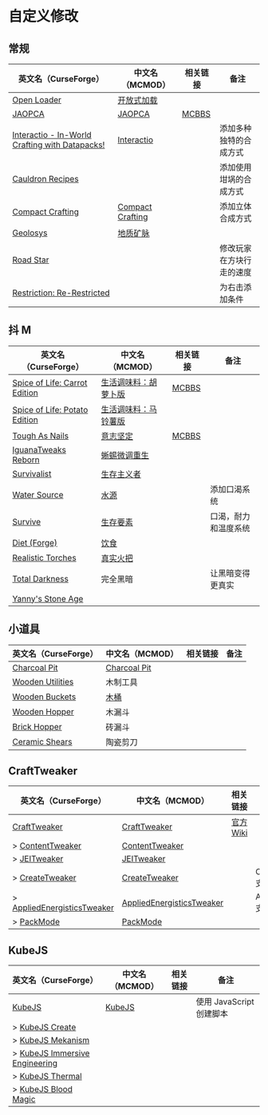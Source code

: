 # 自定义修改

## 常规

| 英文名（CurseForge）                                                                                      | 中文名（MCMOD）                                          | 相关链接                                              | 备注                     |
| --------------------------------------------------------------------------------------------------------- | -------------------------------------------------------- | ----------------------------------------------------- | ------------------------ |
| [Open Loader](https://www.curseforge.com/minecraft/mc-mods/open-loader)                                   | [开放式加载](https://www.mcmod.cn/class/3002.html)       |                                                       |                          |
| [JAOPCA](https://www.curseforge.com/minecraft/mc-mods/jaopca)                                             | [JAOPCA](https://www.mcmod.cn/class/878.html)            | [MCBBS](https://www.mcbbs.net/thread-838302-1-1.html) |                          |
| [Interactio - In-World Crafting with Datapacks!](https://www.curseforge.com/minecraft/mc-mods/interactio) | [Interactio](https://www.mcmod.cn/class/3667.html)       |                                                       | 添加多种独特的合成方式   |
| [Cauldron Recipes](https://www.curseforge.com/minecraft/mc-mods/cauldron-recipes)                         |                                                          |                                                       | 添加使用坩埚的合成方式   |
| [Compact Crafting](https://www.curseforge.com/minecraft/mc-mods/compact-crafting)                         | [Compact Crafting](https://www.mcmod.cn/class/3497.html) |                                                       | 添加立体合成方式         |
| [Geolosys](https://www.curseforge.com/minecraft/mc-mods/geolosys)                                         | [地质矿脉](https://www.mcmod.cn/class/1387.html)         |                                                       |                          |
| [Road Star](https://www.curseforge.com/minecraft/mc-mods/road-star)                                       |                                                          |                                                       | 修改玩家在方块行走的速度 |
| [Restriction: Re-Restricted](https://www.curseforge.com/minecraft/mc-mods/restriction-re-restricted)      |                                                          |                                                       | 为右击添加条件           |

## 抖 M

| 英文名（CurseForge）                                                                                       | 中文名（MCMOD）                                              | 相关链接                                              | 备注                 |
| ---------------------------------------------------------------------------------------------------------- | ------------------------------------------------------------ | ----------------------------------------------------- | -------------------- |
| [Spice of Life: Carrot Edition](https://www.curseforge.com/minecraft/mc-mods/spice-of-life-carrot-edition) | [生活调味料：胡萝卜版](https://www.mcmod.cn/class/1836.html) | [MCBBS](https://www.mcbbs.net/thread-772478-1-1.html) |                      |
| [Spice of Life: Potato Edition](https://www.curseforge.com/minecraft/mc-mods/spice-of-life-potato-edition) | [生活调味料：马铃薯版](https://www.mcmod.cn/class/3465.html) |                                                       |                      |
| [Tough As Nails](https://www.curseforge.com/minecraft/mc-mods/tough-as-nails)                              | [意志坚定](https://www.mcmod.cn/class/531.html)              | [MCBBS](https://www.mcbbs.net/thread-849264-1-1.html) |                      |
| [IguanaTweaks Reborn](https://www.curseforge.com/minecraft/mc-mods/iguanatweaks-reborn)                    | [蜥蜴微调重生](https://www.mcmod.cn/class/4130.html)         |                                                       |                      |
| [Survivalist](https://www.curseforge.com/minecraft/mc-mods/survivalist)                                    | [生存主义者](https://www.mcmod.cn/class/862.html)            |                                                       |                      |
| [Water Source](https://www.curseforge.com/minecraft/mc-mods/water-source)                                  | [水源](https://www.mcmod.cn/class/2638.html)                 |                                                       | 添加口渴系统         |
| [Survive](https://www.curseforge.com/minecraft/mc-mods/survive)                                            | [生存要素](https://www.mcmod.cn/class/3493.html)             |                                                       | 口渴，耐力和温度系统 |
| [Diet (Forge)](https://www.curseforge.com/minecraft/mc-mods/diet)                                          | [饮食](https://www.mcmod.cn/class/3599.html)                 |                                                       |                      |
| [Realistic Torches](https://www.curseforge.com/minecraft/mc-mods/realistic-torches)                        | [真实火把](https://www.mcmod.cn/class/2955.html)             |                                                       |                      |
| [Total Darkness](https://www.curseforge.com/minecraft/mc-mods/total-darkness)                              | 完全黑暗                                                     |                                                       | 让黑暗变得更真实     |
| [Yanny's Stone Age](https://www.curseforge.com/minecraft/mc-mods/stone-age-by-yanny)                       |                                                              |                                                       |                      |

## 小道具

| 英文名（CurseForge）                                                              | 中文名（MCMOD）                                      | 相关链接 | 备注 |
| --------------------------------------------------------------------------------- | ---------------------------------------------------- | -------- | ---- |
| [Charcoal Pit](https://www.curseforge.com/minecraft/mc-mods/charcoal-pit)         | [Charcoal Pit](https://www.mcmod.cn/class/1225.html) |          |      |
| [Wooden Utilities](https://www.curseforge.com/minecraft/mc-mods/wooden-utilities) | 木制工具                                             |          |      |
| [Wooden Buckets](https://www.curseforge.com/minecraft/mc-mods/wooden-buckets)     | [木桶](https://www.mcmod.cn/class/4151.html)         |          |      |
| [Wooden Hopper](https://www.curseforge.com/minecraft/mc-mods/wooden-hopper)       | 木漏斗                                               |          |      |
| [Brick Hopper](https://www.curseforge.com/minecraft/mc-mods/brick-hopper)         | 砖漏斗                                               |          |      |
| [Ceramic Shears](https://www.curseforge.com/minecraft/mc-mods/ceramic-shears)     | 陶瓷剪刀                                             |          |      |

## CraftTweaker

| 英文名（CurseForge）                                                                                  | 中文名（MCMOD）                                                   | 相关链接                                  | 备注        |
| ----------------------------------------------------------------------------------------------------- | ----------------------------------------------------------------- | ----------------------------------------- | ----------- |
| [CraftTweaker](https://www.curseforge.com/minecraft/mc-mods/crafttweaker)                             | [CraftTweaker](https://www.mcmod.cn/class/669.html)               | [官方 Wiki](https://docs.blamejared.com/) |             |
| > [ContentTweaker](https://www.curseforge.com/minecraft/mc-mods/contenttweaker)                       | [ContentTweaker](https://www.mcmod.cn/class/1497.html)            |                                           |             |
| > [JEITweaker](https://www.curseforge.com/minecraft/mc-mods/jeitweaker)                               | [JEITweaker](https://www.mcmod.cn/class/3205.html)                |                                           |             |
| > [CreateTweaker](https://www.curseforge.com/minecraft/mc-mods/createtweaker)                         | [CreateTweaker](https://www.mcmod.cn/class/3378.html)             |                                           | Create 支持 |
| > [AppliedEnergisticsTweaker](https://www.curseforge.com/minecraft/mc-mods/appliedenergisticstweaker) | [AppliedEnergisticsTweaker](https://www.mcmod.cn/class/3713.html) |                                           | AE2 支持    |
| > [PackMode](https://www.curseforge.com/minecraft/mc-mods/packmode)                                   | [PackMode](https://www.mcmod.cn/class/3087.html)                  |                                           |             |

## KubeJS

| 英文名（CurseForge）                                                                                        | 中文名（MCMOD）                                | 相关链接 | 备注                     |
| ----------------------------------------------------------------------------------------------------------- | ---------------------------------------------- | -------- | ------------------------ |
| [KubeJS](https://www.curseforge.com/minecraft/mc-mods/kubejs)                                               | [KubeJS](https://www.mcmod.cn/class/2450.html) |          | 使用 JavaScript 创建脚本 |
| > [KubeJS Create](https://www.curseforge.com/minecraft/mc-mods/kubejs-create)                               |                                                |          |                          |
| > [KubeJS Mekanism](https://www.curseforge.com/minecraft/mc-mods/kubejs-mekanism)                           |                                                |          |                          |
| > [KubeJS Immersive Engineering](https://www.curseforge.com/minecraft/mc-mods/kubejs-immersive-engineering) |                                                |          |                          |
| > [KubeJS Thermal](https://www.curseforge.com/minecraft/mc-mods/kubejs-thermal)                             |                                                |          |                          |
| > [KubeJS Blood Magic](https://www.curseforge.com/minecraft/mc-mods/kubejs-blood-magic)                     |                                                |          |                          |
